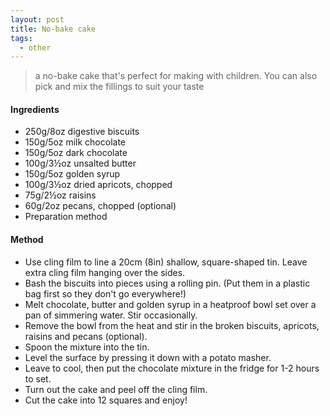 ```yaml
---
layout: post
title: No-bake cake
tags:
  - other
---
```


> a no-bake cake that's perfect for making with children. You can also pick and mix the fillings to suit your taste

#### Ingredients

+ 250g/8oz digestive biscuits
+ 150g/5oz milk chocolate
+ 150g/5oz dark chocolate
+ 100g/3½oz unsalted butter
+ 150g/5oz golden syrup
+ 100g/3½oz dried apricots, chopped
+ 75g/2½oz raisins
+ 60g/2oz pecans, chopped (optional)
+ Preparation method

#### Method

+ Use cling film to line a 20cm (8in) shallow, square-shaped tin. Leave extra cling film hanging over the sides. 
+ Bash the biscuits into pieces using a rolling pin. (Put them in a plastic bag first so they don't go everywhere!) 
+ Melt chocolate, butter and golden syrup in a heatproof bowl set over a pan of simmering water. Stir occasionally. 
+ Remove the bowl from the heat and stir in the broken biscuits, apricots, raisins and pecans (optional). 
+ Spoon the mixture into the tin. 
+ Level the surface by pressing it down with a potato masher. 
+ Leave to cool, then put the chocolate mixture in the fridge for 1-2 hours to set. 
+ Turn out the cake and peel off the cling film. 
+ Cut the cake into 12 squares and enjoy!
